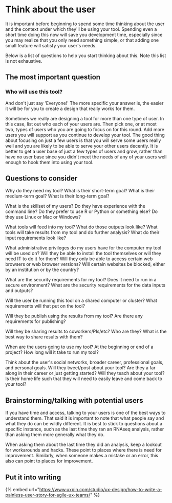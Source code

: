 # Think about the user

It is important before beginning to spend some time thinking about the user and the context under which they'll be using your tool. Spending even a short time doing this now will save you development time, especially since you may realize that you only need something simple, or that adding one small feature will satisfy your user's needs. 

Below is a list of questions to help you start thinking about this. Note this list is not exhaustive.

## The most important question

### Who will use this tool?

And don't just say 'Everyone!' The more specific your answer is, the easier it will be for you to create a design that really works for them. 

Sometimes we really are designing a tool for more than one type of user. In this case, list out who each of your users are. Then pick one, or at most two, types of users who you are going to focus on for this round. Add more users you will support as you continue to develop your tool. The good thing about focusing on just a few users is that you will serve some users really well and you are likely to be able to serve your other users decently. It is better to get a user base of just a few types of users and grow, rather than have no user base since you didn't meet the needs of any of your users well enough to hook them into using your tool.

## Questions to consider

Why do they need my tool? What is their short-term goal? What is their medium-term goal? What is their long-term goal?

What is the skillset of my users? Do they have experience with the command line? Do they prefer to use R or Python or something else? Do they use Linux or Mac or Windows?

What tools will feed into my tool? What do those outputs look like? What tools will take results from my tool and do further analysis? What do their input requirements look like?

What administrative privileges do my users have for the computer my tool will be used on? Will they be able to install the tool themselves or will they need IT to do it for them? Will they only be able to access certain web browsers or web browser versions? Will certain websites be blocked, either by an institution or by the country? 

What are the security requirements for my tool? Does it need to run in a secure environment? What are the security requirements for the data inputs and outputs? 

Will the user be running this tool on a shared computer or cluster? What requirements will that put on the tool?

Will they be publish using the results from my tool? Are there any requirements for publishing? 

Will they be sharing results to coworkers/PIs/etc? Who are they? What is the best way to share results with them?

When are the users going to use my tool? At the beginning or end of a project? How long will it take to run my tool?

Think about the user's social networks, broader career, professional goals, and personal goals. Will they tweet/post about your tool? Are they a far along in their career or just getting started? Will they teach about your tool? Is their home life such that they will need to easily leave and come back to your tool?

## Brainstorming/talking with potential users

If you have time and access, talking to your users is one of the best ways to understand them. That said it is important to note that what people say and what they do can be wildly different. It is best to stick to questions about a specific instance, such as the last time they ran an RNAseq analysis, rather than asking them more generally what they do.

When asking them about the last time they did an analysis, keep a lookout for workarounds and hacks. These point to places where there is need for improvement. Similarly, when someone makes a mistake or an error, this also can point to places for improvement.

## Put it into writing



{% embed url="https://www.uxpin.com/studio/ux-design/how-to-write-a-painless-user-story-for-agile-ux-teams/" %}

  




